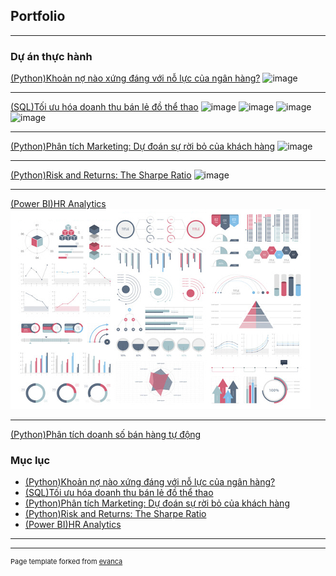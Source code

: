 ## Portfolio

---

### Dự án thực hành

[(Python)Khoản nợ nào xứng đáng với nỗ lực của ngân hàng?](/project01.md)
![image](https://user-images.githubusercontent.com/118591981/203533781-7f60f923-392f-4744-8954-dc5ee6034d4f.png)

---
[(SQL)Tối ưu hóa doanh thu bán lẻ đồ thể thao](/project02.md)
![image](https://user-images.githubusercontent.com/118591981/203534872-616d4284-425d-4707-a427-f2a438e23365.png)
![image](https://user-images.githubusercontent.com/118591981/203534920-9ee0fb3a-0cf6-4206-9cf1-de32961e3177.png)
![image](https://user-images.githubusercontent.com/118591981/203534979-19aeaeca-3290-4657-ae94-4dc316634415.png)
![image](https://user-images.githubusercontent.com/118591981/203535043-2d635801-e596-47b1-8b7b-20a158e67a97.png)

---
[(Python)Phân tích Marketing: Dự đoán sự rời bỏ của khách hàng](/project03.md)
![image](https://user-images.githubusercontent.com/118591981/203973109-928a9bc0-cc3a-4e21-bb8c-54cd9ad4c592.png)

---
[(Python)Risk and Returns: The Sharpe Ratio](/project04.md)
![image](https://user-images.githubusercontent.com/118591981/203973719-308c2e55-88ef-477f-96f8-4f5ead52285e.png)

---
[(Power BI)HR Analytics](/project05.md)
<img src="images/dummy_thumbnail.jpg?raw=true"/>

---
[(Python)Phân tích doanh số bán hàng tự động](/project06.md)

### Mục lục

- [(Python)Khoản nợ nào xứng đáng với nỗ lực của ngân hàng?](http://example.com/)
- [(SQL)Tối ưu hóa doanh thu bán lẻ đồ thể thao](http://example.com/)
- [(Python)Phân tích Marketing: Dự đoán sự rời bỏ của khách hàng](http://example.com/)
- [(Python)Risk and Returns: The Sharpe Ratio](http://example.com/)
- [(Power BI)HR Analytics](http://example.com/)

---




---
<p style="font-size:11px">Page template forked from <a href="https://github.com/evanca/quick-portfolio">evanca</a></p>
<!-- Remove above link if you don't want to attibute -->
